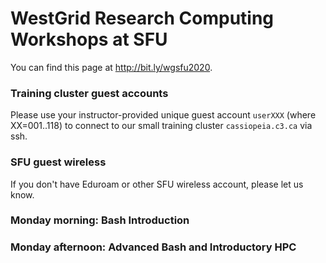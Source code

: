 # WestGrid Research Computing Workshops at SFU

You can find this page at http://bit.ly/wgsfu2020.

### Training cluster guest accounts

Please use your instructor-provided unique guest account `userXXX` (where XX=001..118) to connect to our
small training cluster `cassiopeia.c3.ca` via ssh.

### SFU guest wireless

If you don't have Eduroam or other SFU wireless account, please let us know.

### Monday morning: Bash Introduction

### Monday afternoon: Advanced Bash and Introductory HPC

<!-- ### Tuesday morning: HPC Workflows -->

<!-- ### Tuesday afternoon: Programming in Julia -->

<!-- ### Thursday: Parallel Programming in Chapel -->

<!-- ### Friday: Scientific Visualization -->
